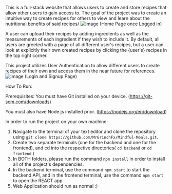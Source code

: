 This is a full-stack website that allows users to create and store recipes that allow other users to gain access to. The goal of the project was to create an intuitive way to create recipes for others to view and learn about the nutritional benefits of said recipes/
 ![image](https://github.com/MrGrinchFx/Mindful-Meals/assets/121095365/026b4797-206f-4bb1-82d1-ecc0b7023948) (Home Page once Logged in)

 A user can upload their recipes by adding ingredients as well as the measurements of each ingredient if they wish to include it.
 By default, all users are greeted with a page of all different user's recipes, but a user can look at explicitly their own created recipes by clicking the {user's} recipes in the top right corner.

 This project utilizes User Authentication to allow different users to create recipes of their own and access them in the near future for references.
 ![image](https://github.com/MrGrinchFx/Mindful-Meals/assets/121095365/be43d246-45bf-40a2-bb00-8fa6e6e4b9bf) (Login and Signup Page)



 How To Run:
 
 Prerequisites:
 You must have Git installed on your device. (https://git-scm.com/downloads)
 
 You must also have Node.js installed prior. (https://nodejs.org/en/download)
 
 In order to run the project on your own machine:
 1) Navigate to the terminal of your text editor and clone the repository using ``git clone https://github.com/MrGrinchFx/Mindful-Meals.git``.
 2) Create two separate terminals (one for the backend and one for the frontend), and cd into the respective directories( ``cd backend`` or ``cd frontend`` )
 3) In BOTH folders, please run the command ``npm install`` in order to install all of the project's dependencies.
 4) In the backend terminal, use the command ``npm start`` to start the backend API, and in the frontend terminal, use the command ``npm start`` to open the REACT app
 5) Web Application should run as normal :)


 
